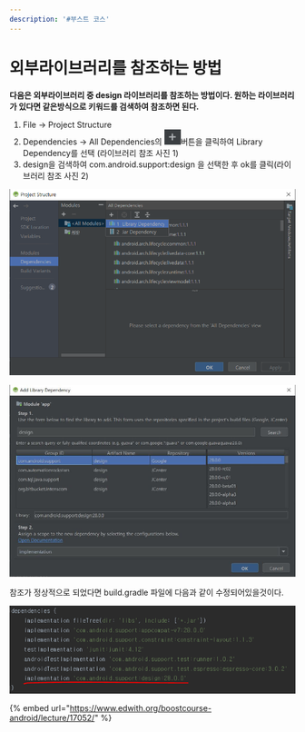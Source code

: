 ```yaml
---
description: '#부스트 코스'
---
```


# 외부라이브러리를 참조하는 방법

**다음은 외부라이브러리 중 design 라이브러리를 참조하는 방법이다. 원하는 라이브러리가 있다면 같은방식으로 키워드를 검색하여 참조하면 된다.**

1. File -&gt; Project Structure 
2.  Dependencies -&gt; All Dependencies의 ![](../.gitbook/assets/btnplus.JPG)버튼을 클릭하여 Library Dependency를 선택 \(라이브러리 참조 사진 1\)
3.  design을 검색하여 com.android.support:design 을 선택한 후 ok를 클릭\(라이브러리 참조 사진 2\)

![&#xB77C;&#xC774;&#xBE0C;&#xB7EC;&#xB9AC; &#xCC38;&#xC870; &#xC0AC;&#xC9C4;1](../.gitbook/assets/dependencies_library.png)

![&#xB77C;&#xC774;&#xBE0C;&#xB7EC;&#xB9AC; &#xCC38;&#xC870; &#xC0AC;&#xC9C4;2](../.gitbook/assets/addlibrary.JPG)

참조가 정상적으로 되었다면 build.gradle 파일에 다음과 같이 수정되어있을것이다. 

![build.gradle](../.gitbook/assets/image%20%285%29.png)

{% embed url="https://www.edwith.org/boostcourse-android/lecture/17052/" %}

